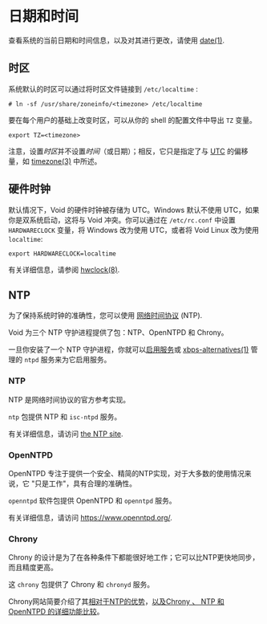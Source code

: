 # 日期和时间

查看系统的当前日期和时间信息，以及对其进行更改，请使用 [date(1)](https://man.voidlinux.org/date.1).

## 时区

系统默认的时区可以通过将时区文件链接到 `/etc/localtime` :

```
# ln -sf /usr/share/zoneinfo/<timezone> /etc/localtime
```

要在每个用户的基础上改变时区，可以从你的 shell 的配置文件中导出 `TZ` 变量。

```
export TZ=<timezone>
```

注意，设置*时区*并不设置*时间*（或日期）；相反，它只是指定了与 [UTC](https://en.wikipedia.org/wiki/Coordinated_Universal_Time)  的偏移量，如 [timezone(3)](https://man.voidlinux.org/timezone.3) 中所述。

## 硬件时钟

默认情况下，Void 的硬件时钟被存储为 UTC。Windows 默认不使用 UTC，如果你是双系统启动，这将与 Void 冲突。你可以通过在 `/etc/rc.conf` 中设置 `HARDWARECLOCK` 变量，将 Windows 改为使用 UTC，或者将 Void Linux 改为使用 `localtime`:

```
export HARDWARECLOCK=localtime
```

有关详细信息，请参阅 [hwclock(8)](https://man.voidlinux.org/hwclock.8).

## NTP

为了保持系统时钟的准确性，您可以使用 [网络时间协议](https://en.wikipedia.org/wiki/Network_Time_Protocol) (NTP).

Void 为三个 NTP 守护进程提供了包：NTP、OpenNTPD 和 Chrony。 

一旦你安装了一个 NTP 守护进程，你就可以[启用服务](../config/services/index.md#managing-services)或 [xbps-alternatives(1)](https://man.voidlinux.org/xbps-alternatives.1) 管理的 `ntpd` 服务来为它启用服务。


### NTP

NTP 是网络时间协议的官方参考实现。

`ntp` 包提供 NTP 和 `isc-ntpd` 服务。 

有关详细信息，请访问 [the NTP site](https://www.ntp.org/).

### OpenNTPD

OpenNTPD 专注于提供一个安全、精简的NTP实现，对于大多数的使用情况来说，它 "只是工作"，具有合理的准确性。

`openntpd` 软件包提供 OpenNTPD 和 `openntpd` 服务。

有关详细信息，请访问 https://www.openntpd.org/.

### Chrony

Chrony 的设计是为了在各种条件下都能很好地工作；它可以比NTP更快地同步，而且精度更高。

这 `chrony` 包提供了 Chrony 和 `chronyd` 服务。 

Chrony网站简要介绍了其[相对于NTP的优势](https://chrony.tuxfamily.org/faq.html#_how_does_chrony_compare_to_ntpd)，[以及Chrony 、 NTP 和 OpenNTPD 的详细功能比较](https://chrony.tuxfamily.org/comparison.html)。

